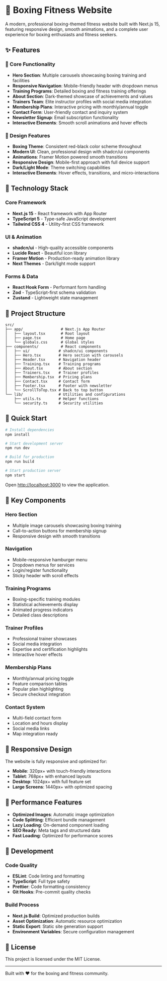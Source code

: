 # 🥊 Boxing Fitness Website

A modern, professional boxing-themed fitness website built with Next.js 15, featuring responsive design, smooth animations, and a complete user experience for boxing enthusiasts and fitness seekers.

## ✨ Features

### 🎯 Core Functionality
- **Hero Section**: Multiple carousels showcasing boxing training and facilities
- **Responsive Navigation**: Mobile-friendly header with dropdown menus
- **Training Programs**: Detailed boxing and fitness training offerings
- **About Section**: Dark-themed showcase of achievements and values
- **Trainers Team**: Elite instructor profiles with social media integration
- **Membership Plans**: Interactive pricing with monthly/annual toggle
- **Contact Form**: User-friendly contact and inquiry system
- **Newsletter Signup**: Email subscription functionality
- **Interactive Elements**: Smooth scroll animations and hover effects

### 🎨 Design Features
- **Boxing Theme**: Consistent red-black color scheme throughout
- **Modern UI**: Clean, professional design with shadcn/ui components
- **Animations**: Framer Motion powered smooth transitions
- **Responsive Design**: Mobile-first approach with full device support
- **Dark/Light Mode**: Theme switching capabilities
- **Interactive Elements**: Hover effects, transitions, and micro-interactions

## 🚀 Technology Stack

### Core Framework
- **Next.js 15** - React framework with App Router
- **TypeScript 5** - Type-safe JavaScript development
- **Tailwind CSS 4** - Utility-first CSS framework

### UI & Animation
- **shadcn/ui** - High-quality accessible components
- **Lucide React** - Beautiful icon library
- **Framer Motion** - Production-ready animation library
- **Next Themes** - Dark/light mode support

### Forms & Data
- **React Hook Form** - Performant form handling
- **Zod** - TypeScript-first schema validation
- **Zustand** - Lightweight state management

## 🎯 Project Structure

```
src/
├── app/                 # Next.js App Router
│   ├── layout.tsx       # Root layout
│   ├── page.tsx         # Home page
│   └── globals.css      # Global styles
├── components/          # React components
│   ├── ui/             # shadcn/ui components
│   ├── Hero.tsx        # Hero section with carousels
│   ├── Header.tsx      # Navigation header
│   ├── Training.tsx    # Training programs
│   ├── About.tsx       # About section
│   ├── Trainers.tsx    # Trainer profiles
│   ├── Membership.tsx  # Pricing plans
│   ├── Contact.tsx     # Contact form
│   ├── Footer.tsx      # Footer with newsletter
│   └── ScrollToTop.tsx # Back to top button
└── lib/                # Utilities and configurations
    ├── utils.ts        # Helper functions
    └── security.ts     # Security utilities
```

## 🚀 Quick Start

```bash
# Install dependencies
npm install

# Start development server
npm run dev

# Build for production
npm run build

# Start production server
npm start
```

Open [http://localhost:3000](http://localhost:3000) to view the application.

## 🎨 Key Components

### Hero Section
- Multiple image carousels showcasing boxing training
- Call-to-action buttons for membership signup
- Responsive design with smooth transitions

### Navigation
- Mobile-responsive hamburger menu
- Dropdown menus for services
- Login/register functionality
- Sticky header with scroll effects

### Training Programs
- Boxing-specific training modules
- Statistical achievements display
- Animated progress indicators
- Detailed class descriptions

### Trainer Profiles
- Professional trainer showcases
- Social media integration
- Expertise and certification highlights
- Interactive hover effects

### Membership Plans
- Monthly/annual pricing toggle
- Feature comparison tables
- Popular plan highlighting
- Secure checkout integration

### Contact System
- Multi-field contact form
- Location and hours display
- Social media links
- Map integration ready

## 📱 Responsive Design

The website is fully responsive and optimized for:
- **Mobile**: 320px+ with touch-friendly interactions
- **Tablet**: 768px+ with enhanced layouts
- **Desktop**: 1024px+ with full feature set
- **Large Screens**: 1440px+ with optimized spacing

## 🎯 Performance Features

- **Optimized Images**: Automatic image optimization
- **Code Splitting**: Efficient bundle management
- **Lazy Loading**: On-demand component loading
- **SEO Ready**: Meta tags and structured data
- **Fast Loading**: Optimized for performance scores

## 🔧 Development

### Code Quality
- **ESLint**: Code linting and formatting
- **TypeScript**: Full type safety
- **Prettier**: Code formatting consistency
- **Git Hooks**: Pre-commit quality checks

### Build Process
- **Next.js Build**: Optimized production builds
- **Asset Optimization**: Automatic resource optimization
- **Static Export**: Static site generation support
- **Environment Variables**: Secure configuration management

## 📄 License

This project is licensed under the MIT License.

---

Built with ❤️ for the boxing and fitness community.